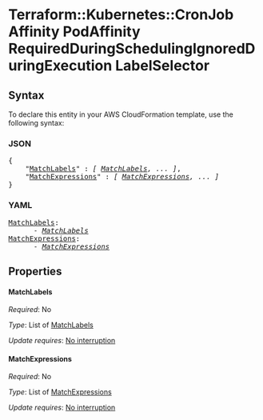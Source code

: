 # Terraform::Kubernetes::CronJob Affinity PodAffinity RequiredDuringSchedulingIgnoredDuringExecution LabelSelector

## Syntax

To declare this entity in your AWS CloudFormation template, use the following syntax:

### JSON

<pre>
{
    "<a href="#matchlabels" title="MatchLabels">MatchLabels</a>" : <i>[ <a href="affinity-podaffinity-requiredduringschedulingignoredduringexecution-labelselector-matchlabels.md">MatchLabels</a>, ... ]</i>,
    "<a href="#matchexpressions" title="MatchExpressions">MatchExpressions</a>" : <i>[ <a href="affinity-podaffinity-requiredduringschedulingignoredduringexecution-labelselector-matchexpressions.md">MatchExpressions</a>, ... ]</i>
}
</pre>

### YAML

<pre>
<a href="#matchlabels" title="MatchLabels">MatchLabels</a>: <i>
      - <a href="affinity-podaffinity-requiredduringschedulingignoredduringexecution-labelselector-matchlabels.md">MatchLabels</a></i>
<a href="#matchexpressions" title="MatchExpressions">MatchExpressions</a>: <i>
      - <a href="affinity-podaffinity-requiredduringschedulingignoredduringexecution-labelselector-matchexpressions.md">MatchExpressions</a></i>
</pre>

## Properties

#### MatchLabels

_Required_: No

_Type_: List of <a href="affinity-podaffinity-requiredduringschedulingignoredduringexecution-labelselector-matchlabels.md">MatchLabels</a>

_Update requires_: [No interruption](https://docs.aws.amazon.com/AWSCloudFormation/latest/UserGuide/using-cfn-updating-stacks-update-behaviors.html#update-no-interrupt)

#### MatchExpressions

_Required_: No

_Type_: List of <a href="affinity-podaffinity-requiredduringschedulingignoredduringexecution-labelselector-matchexpressions.md">MatchExpressions</a>

_Update requires_: [No interruption](https://docs.aws.amazon.com/AWSCloudFormation/latest/UserGuide/using-cfn-updating-stacks-update-behaviors.html#update-no-interrupt)

